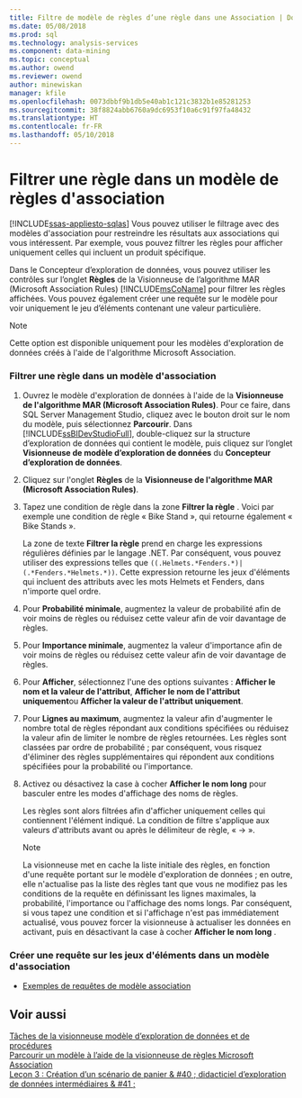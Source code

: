 ```yaml
---
title: Filtre de modèle de règles d’une règle dans une Association | Documents Microsoft
ms.date: 05/08/2018
ms.prod: sql
ms.technology: analysis-services
ms.component: data-mining
ms.topic: conceptual
ms.author: owend
ms.reviewer: owend
author: minewiskan
manager: kfile
ms.openlocfilehash: 0073dbbf9b1db5e40ab1c121c3832b1e85281253
ms.sourcegitcommit: 38f8824abb6760a9dc6953f10a6c91f97fa48432
ms.translationtype: HT
ms.contentlocale: fr-FR
ms.lasthandoff: 05/10/2018
---
```

# <a name="filter-a-rule-in-an-association-rules-model"></a>Filtrer une règle dans un modèle de règles d'association
[!INCLUDE[ssas-appliesto-sqlas](../../includes/ssas-appliesto-sqlas.md)]
  Vous pouvez utiliser le filtrage avec des modèles d'association pour restreindre les résultats aux associations qui vous intéressent. Par exemple, vous pouvez filtrer les règles pour afficher uniquement celles qui incluent un produit spécifique.  
  
 Dans le Concepteur d’exploration de données, vous pouvez utiliser les contrôles sur l’onglet **Règles** de la Visionneuse de l’algorithme MAR (Microsoft Association Rules) [!INCLUDE[msCoName](../../includes/msconame-md.md)] pour filtrer les règles affichées.  Vous pouvez également créer une requête sur le modèle pour voir uniquement le jeu d’éléments contenant une valeur particulière.  
  
> [!NOTE]  
>  Cette option est disponible uniquement pour les modèles d'exploration de données créés à l'aide de l'algorithme Microsoft Association.  
  
### <a name="filter-a-rule-in-an-association-model"></a>Filtrer une règle dans un modèle d'association  
  
1.  Ouvrez le modèle d'exploration de données à l'aide de la **Visionneuse de l'algorithme MAR (Microsoft Association Rules)**. Pour ce faire, dans SQL Server Management Studio, cliquez avec le bouton droit sur le nom du modèle, puis sélectionnez **Parcourir**. Dans [!INCLUDE[ssBIDevStudioFull](../../includes/ssbidevstudiofull-md.md)], double-cliquez sur la structure d’exploration de données qui contient le modèle, puis cliquez sur l’onglet **Visionneuse de modèle d’exploration de données** du **Concepteur d’exploration de données**.  
  
2.  Cliquez sur l'onglet **Règles** de la **Visionneuse de l'algorithme MAR (Microsoft Association Rules)**.  
  
3.  Tapez une condition de règle dans la zone **Filtrer la règle** . Voici par exemple une condition de règle « Bike Stand », qui retourne également « Bike Stands ».  
  
     La zone de texte **Filtrer la règle** prend en charge les expressions régulières définies par le langage .NET. Par conséquent, vous pouvez utiliser des expressions telles que `((.Helmets.*Fenders.*)|(.*Fenders.*Helmets.*))`. Cette expression retourne les jeux d'éléments qui incluent des attributs avec les mots Helmets et Fenders, dans n'importe quel ordre.  
  
4.  Pour **Probabilité minimale**, augmentez la valeur de probabilité afin de voir moins de règles ou réduisez cette valeur afin de voir davantage de règles.  
  
5.  Pour **Importance minimale**, augmentez la valeur d'importance afin de voir moins de règles ou réduisez cette valeur afin de voir davantage de règles.  
  
6.  Pour **Afficher**, sélectionnez l'une des options suivantes : **Afficher le nom et la valeur de l'attribut**, **Afficher le nom de l'attribut uniquement**ou **Afficher la valeur de l'attribut uniquement**.  
  
7.  Pour **Lignes au maximum**, augmentez la valeur afin d'augmenter le nombre total de règles répondant aux conditions spécifiées ou réduisez la valeur afin de limiter le nombre de règles retournées. Les règles sont classées par ordre de probabilité ; par conséquent, vous risquez d'éliminer des règles supplémentaires qui répondent aux conditions spécifiées pour la probabilité ou l'importance.  
  
8.  Activez ou désactivez la case à cocher **Afficher le nom long** pour basculer entre les modes d'affichage des noms de règles.  
  
     Les règles sont alors filtrées afin d'afficher uniquement celles qui contiennent l'élément indiqué. La condition de filtre s'applique aux valeurs d'attributs avant ou après le délimiteur de règle, « -> ».  
  
    > [!NOTE]  
    >  La visionneuse met en cache la liste initiale des règles, en fonction d'une requête portant sur le modèle d'exploration de données ; en outre, elle n'actualise pas la liste des règles tant que vous ne modifiez pas les conditions de la requête en définissant les lignes maximales, la probabilité, l'importance ou l'affichage des noms longs. Par conséquent, si vous tapez une condition et si l'affichage n'est pas immédiatement actualisé, vous pouvez forcer la visionneuse à actualiser les données en activant, puis en désactivant la case à cocher **Afficher le nom long** .  
  
### <a name="create-a-query-on-the-itemsets-in-an-association-model"></a>Créer une requête sur les jeux d'éléments dans un modèle d'association  
  
-   [Exemples de requêtes de modèle association](../../analysis-services/data-mining/association-model-query-examples.md)  
  
## <a name="see-also"></a>Voir aussi  
 [Tâches de la visionneuse modèle d’exploration de données et de procédures](../../analysis-services/data-mining/mining-model-viewer-tasks-and-how-tos.md)   
 [Parcourir un modèle à l’aide de la visionneuse de règles Microsoft Association](../../analysis-services/data-mining/browse-a-model-using-the-microsoft-association-rules-viewer.md)   
 [Leçon 3 : Création d’un scénario de panier & #40 ; didacticiel d’exploration de données intermédiaires & #41 ;](http://msdn.microsoft.com/library/651eef38-772e-4d97-af51-075b1b27fc5a)  
  
  
